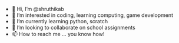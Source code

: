- 👋 Hi, I’m @shruthikab
- 👀 I’m interested in coding, learning computing, game development
- 🌱 I’m currently learning python, scratch
- 💞️ I’m looking to collaborate on school assignments
- 📫 How to reach me ... you know how!

<!---
shruthikab/shruthikab is a ✨ special ✨ repository because its `README.md` (this file) appears on your GitHub profile.
You can click the Preview link to take a look at your changes.
--->
